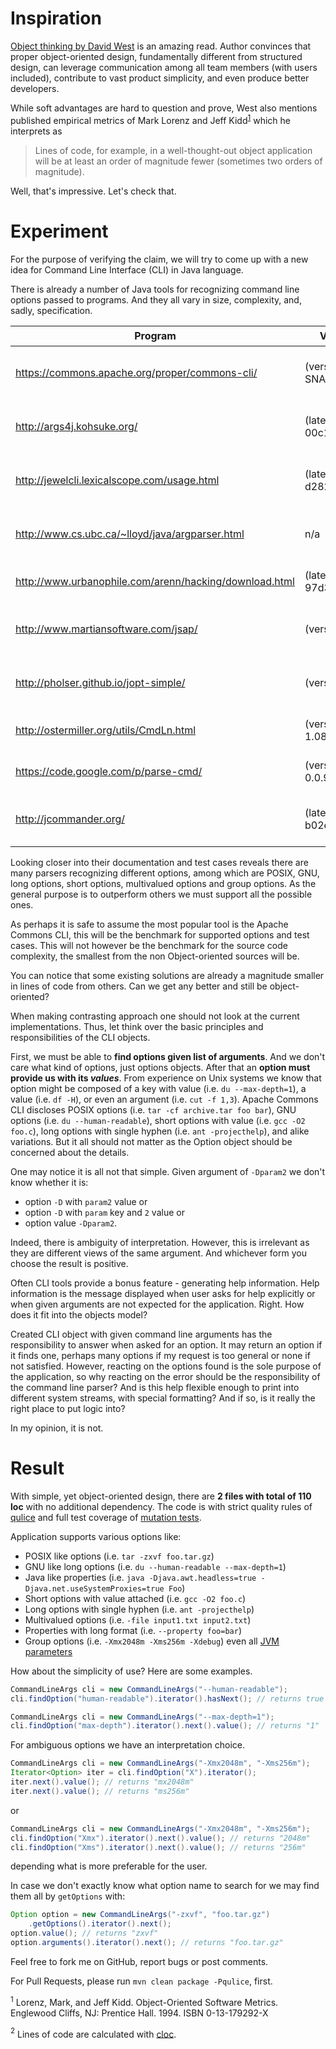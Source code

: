 # Inspiration

[Object thinking by David West](http://www.amazon.com/Object-Thinking-Developer-Reference-David/dp/0735619654) is an amazing read.
Author convinces that proper object-oriented design, fundamentally different
from structured design, can leverage communication among all team members 
(with users included), contribute to vast product simplicity, and even produce
better developers.

While soft advantages are hard to question and prove, West also mentions 
published empirical metrics of Mark Lorenz and 
Jeff Kidd<sup>[1](#MarkKidd)</sup> which he interprets as
> Lines of code, for example, in a well-thought-out object application will be
at least an order of magnitude fewer (sometimes two orders of magnitude).

Well, that's impressive. Let's check that.

# Experiment

For the purpose of verifying the claim, we will try to come up with a new 
idea for Command Line Interface (CLI) in Java language.

There is already a number of Java tools for recognizing command line options 
passed to programs. And they all vary in size, complexity, and, sadly,
specification.

Program | Version | Size<sup>[2](#LoC)</sup>
--------|---------|-------------------------
https://commons.apache.org/proper/commons-cli/ | (version 1.4-SNAPSHOT) | 23 files (2665 loc)
http://args4j.kohsuke.org/ | (latest commit 00c192c445) | 63 files (2379 loc)
http://jewelcli.lexicalscope.com/usage.html | (latest commit d282f87b93) | 90 files (2825 loc)
http://www.cs.ubc.ca/~lloyd/java/argparser.html | n/a | 14 files (3348 loc)
http://www.urbanophile.com/arenn/hacking/download.html | (latest commit 97d3ac8d79) | 3 files (634 loc)
http://www.martiansoftware.com/jsap/ | (version 2.1) | 94 files (4888 loc)
http://pholser.github.io/jopt-simple/ |(version 4.9) | 45 files (2053 loc)
http://ostermiller.org/utils/CmdLn.html | (version 1.08.02) | 6 files (730 loc)
https://code.google.com/p/parse-cmd/ | (version 0.0.93) | 1 file (238 loc)
http://jcommander.org/ | (latest commit b02e9dee4e) | 49 files (2226 loc)

Looking closer into their documentation and test cases reveals there are
many parsers recognizing different options, among which are POSIX, GNU,
long options, short options, multivalued options and group options. As the
general purpose is to outperform others we must support all the possible ones.

As perhaps it is safe to assume the most popular tool is the Apache Commons CLI,
this will be the benchmark for supported options and test cases. This will not 
however be the benchmark for the source code complexity, the smallest from 
the non Object-oriented sources will be.

You can notice that some existing solutions are already a magnitude smaller in 
lines of code from others. Can we get any better and still be object-oriented?

When making contrasting approach one should not look at the current
implementations. Thus, let think over the basic principles and responsibilities
of the CLI objects.

First, we must be able to **find options given list of arguments**. And we don't
care what kind of options, just options objects. After that
an **option must provide us with its _values_**. From experience on Unix
systems we know that option might be composed of a key with value
(i.e. `du --max-depth=1`), a value (i.e. `df -H`), or even an
argument (i.e. `cut -f 1,3`). Apache Commons CLI discloses POSIX options 
(i.e. `tar -cf archive.tar foo bar`), GNU options (i.e. `du --human-readable`),
short options with value (i.e. `gcc -O2 foo.c`), long options with single hyphen
(i.e. `ant -projecthelp`), and alike variations. But it all should not matter as
the Option object should be concerned about the details.

One may notice it is all not that simple. Given argument of `-Dparam2` we don't
know whether it is:
* option `-D` with `param2` value or
* option `-D` with `param` key and `2` value or
* option value `-Dparam2`.

Indeed, there is ambiguity of interpretation. However, this is irrelevant as
they are different views of the same argument. And whichever form you choose
the result is positive.

Often CLI tools provide a bonus feature - generating help information. Help 
information is the message displayed when user asks for help explicitly or
when given arguments are not expected for the application.
Right. How does it fit into the objects model?

Created CLI object with given command line arguments has the responsibility to
answer when asked for an option. It may return an option if it finds one,
perhaps many options if my request is too general or none if not satisfied.
However, reacting on the options found is the sole purpose of the application,
so why reacting on the error should be the responsibility of the command 
line parser? And is this help flexible enough to print into different 
system streams, with special formatting? And if so, is it really the right 
place to put logic into?

In my opinion, it is not. 

# Result

With simple, yet object-oriented design, there are **2 files with total of 110
loc** with no additional dependency. The code is with strict quality rules
of [qulice](http://www.qulice.com/) and full test coverage
of [mutation tests](http://pitest.org/).

Application supports various options like:
* POSIX like options (i.e. `tar -zxvf foo.tar.gz`)
* GNU like long options (i.e. `du --human-readable --max-depth=1`)
* Java like properties (i.e. `java -Djava.awt.headless=true -Djava.net.useSystemProxies=true Foo`)
* Short options with value attached (i.e. `gcc -O2 foo.c`)
* Long options with single hyphen (i.e. `ant -projecthelp`)
* Multivalued options (i.e. `-file input1.txt input2.txt`)
* Properties with long format (i.e. `--property foo=bar`)
* Group options (i.e. `-Xmx2048m -Xms256m -Xdebug`) even all [JVM parameters](http://javarevisited.blogspot.com/2011/11/hotspot-jvm-options-java-examples.html)

How about the simplicity of use? Here are some examples.

```java
CommandLineArgs cli = new CommandLineArgs("--human-readable");
cli.findOption("human-readable").iterator().hasNext(); // returns true
```
```java
CommandLineArgs cli = new CommandLineArgs("--max-depth=1");
cli.findOption("max-depth").iterator().next().value(); // returns "1"
```
For ambiguous options we have an interpretation choice.
```java
CommandLineArgs cli = new CommandLineArgs("-Xmx2048m", "-Xms256m");
Iterator<Option> iter = cli.findOption("X").iterator();
iter.next().value(); // returns "mx2048m"
iter.next().value(); // returns "ms256m"
```
or
```java
CommandLineArgs cli = new CommandLineArgs("-Xmx2048m", "-Xms256m");
cli.findOption("Xmx").iterator().next().value(); // returns "2048m"
cli.findOption("Xms").iterator().next().value(); // returns "256m"
```
depending what is more preferable for the user.

In case we don't exactly know what option name to search for we may find
them all by `getOptions` with:
```java
Option option = new CommandLineArgs("-zxvf", "foo.tar.gz")
    .getOptions().iterator().next();
option.value(); // returns "zxvf"
option.arguments().iterator().next(); // returns "foo.tar.gz"
```

Feel free to fork me on GitHub, report bugs or post comments.

For Pull Requests, please run `mvn clean package -Pqulice`, first.

<a name="MarkKidd"><sup>1</sup></a> Lorenz, Mark, and Jeff Kidd. Object-Oriented
Software Metrics. Englewood Cliffs, NJ: Prentice Hall. 1994. ISBN 0-13-179292-X

<a name="LoC"><sup>2</sup></a> Lines of code are calculated with
[cloc](http://cloc.sourceforge.net).

